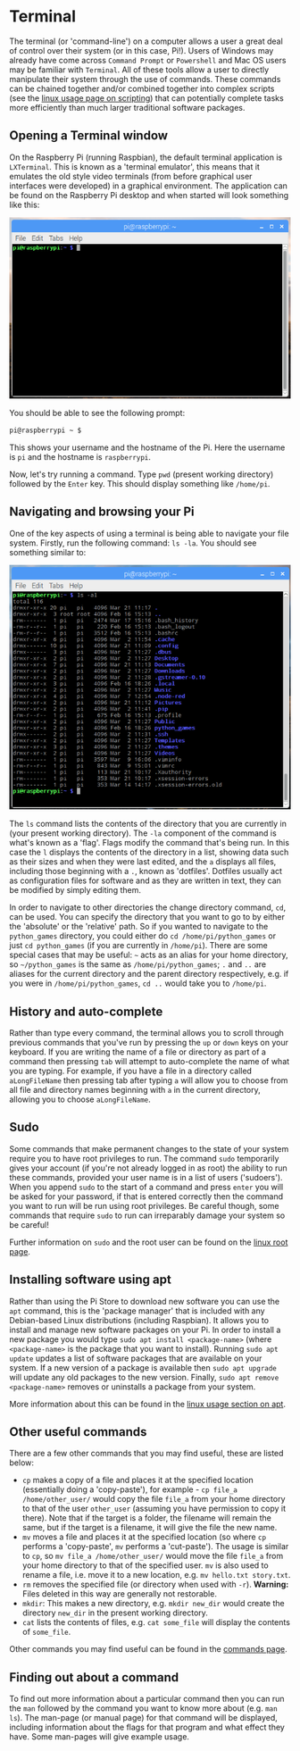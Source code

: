 # Terminal

The terminal (or 'command-line') on a computer allows a user a great deal of control over their system (or in this case, Pi!). Users of Windows may already have come across `Command Prompt` or `Powershell` and Mac OS users may be familiar with `Terminal`. All of these tools allow a user to directly manipulate their system through the use of commands. These commands can be chained together and/or combined together into complex scripts (see the [linux usage page on scripting](../../linux/usage/scripting.md)) that can potentially complete tasks more efficiently than much larger traditional software packages.

## Opening a Terminal window

On the Raspberry Pi (running Raspbian), the default terminal application is `LXTerminal`. This is known as a 'terminal emulator', this means that it emulates the old style video terminals (from before graphical user interfaces were developed) in a graphical environment. The application can be found on the Raspberry Pi desktop and when started will look something like this:

![Terminal screenshot](images/terminal.png)

You should be able to see the following prompt:

```bash
pi@raspberrypi ~ $
```

This shows your username and the hostname of the Pi. Here the username is `pi` and the hostname is `raspberrypi`.

Now, let's try running a command. Type `pwd` (present working directory) followed by the `Enter` key. This should display something like `/home/pi`.

## Navigating and browsing your Pi

One of the key aspects of using a terminal is being able to navigate your file system. Firstly, run the following command: `ls -la`. You should see something similar to:

![ls result](images/lsresult.png)

The `ls` command lists the contents of the directory that you are currently in (your present working directory). The `-la` component of the command is what's known as a 'flag'. Flags modify the command that's being run. In this case the `l` displays the contents of the directory in a list, showing data such as their sizes and when they were last edited, and the `a` displays all files, including those beginning with a `.`, known as 'dotfiles'. Dotfiles usually act as configuration files for software and as they are written in text, they can be modified by simply editing them.

In order to navigate to other directories the change directory command, `cd`, can be used. You can specify the directory that you want to go to by either the 'absolute' or the 'relative' path. So if you wanted to navigate to the `python_games` directory, you could either do `cd /home/pi/python_games` or just `cd python_games` (if you are currently in `/home/pi`). There are some special cases that may be useful: `~` acts as an alias for your home directory, so `~/python_games` is the same as `/home/pi/python_games`; `.` and `..` are aliases for the current directory and the parent directory respectively, e.g. if you were in `/home/pi/python_games`, `cd ..` would take you to `/home/pi`.

## History and auto-complete

Rather than type every command, the terminal allows you to scroll through previous commands that you've run by pressing the `up` or `down` keys on your keyboard. If you are writing the name of a file or directory as part of a command then pressing `tab` will attempt to auto-complete the name of what you are typing. For example, if you have a file in a directory called `aLongFileName` then pressing tab after typing `a` will allow you to choose from all file and directory names beginning with `a` in the current directory, allowing you to choose `aLongFileName`.

## Sudo

Some commands that make permanent changes to the state of your system require you to have root privileges to run. The command `sudo` temporarily gives your account (if you're not already logged in as root) the ability to run these commands, provided your user name is in a list of users ('sudoers'). When you append `sudo` to the start of a command and press `enter` you will be asked for your password, if that is entered correctly then the command you want to run will be run using root privileges. Be careful though, some commands that require `sudo` to run can irreparably damage your system so be careful!

Further information on `sudo` and the root user can be found on the [linux root page](../../linux/usage/root.md).

## Installing software using apt

Rather than using the Pi Store to download new software you can use the `apt` command, this is the 'package manager' that is included with any Debian-based Linux distributions (including Raspbian). It allows you to install and manage new software packages on your Pi. In order to install a new package you would type `sudo apt install <package-name>` (where `<package-name>` is the package that you want to install). Running `sudo apt update` updates a list of software packages that are available on your system. If a new version of a package is available then `sudo apt upgrade` will update any old packages to the new version. Finally, `sudo apt remove <package-name>` removes or uninstalls a package from your system.

More information about this can be found in the [linux usage section on apt](../../linux/software/apt.md).

## Other useful commands

There are a few other commands that you may find useful, these are listed below:

- `cp` makes a copy of a file and places it at the specified location (essentially doing a 'copy-paste'), for example - `cp file_a /home/other_user/` would copy the file `file_a` from your home directory to that of the user `other_user` (assuming you have permission to copy it there). Note that if the target is a folder, the filename will remain the same, but if the target is a filename, it will give the file the new name.
- `mv` moves a file and places it at the specified location (so where `cp` performs a 'copy-paste', `mv` performs a 'cut-paste'). The usage is similar to `cp`, so `mv file_a /home/other_user/` would move the file `file_a` from your home directory to that of the specified user. `mv` is also used to rename a file, i.e. move it to a new location, e.g. `mv hello.txt story.txt`.
- `rm` removes the specified file (or directory when used with `-r`). **Warning:** Files deleted in this way are generally not restorable.
- `mkdir`: This makes a new directory, e.g. `mkdir new_dir` would create the directory `new_dir` in the present working directory.
- `cat` lists the contents of files, e.g. `cat some_file` will display the contents of `some_file`.

Other commands you may find useful can be found in the [commands page](../../linux/usage/commands.md).

## Finding out about a command

To find out more information about a particular command then you can run the `man` followed by the command you want to know more about (e.g. `man ls`). The man-page (or manual page) for that command will be displayed, including information about the flags for that program and what effect they have. Some man-pages will give example usage.
